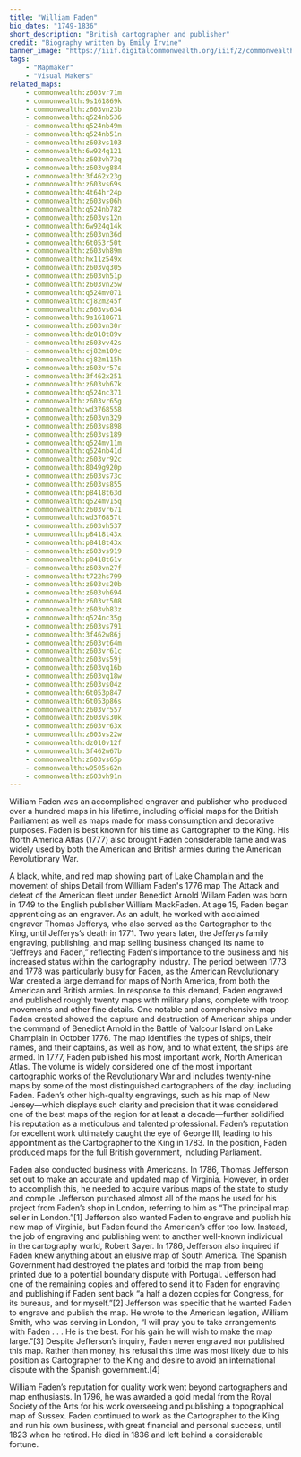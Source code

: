 ```yaml
---
title: "William Faden"
bio_dates: "1749-1836"
short_description: "British cartographer and publisher"
credit: "Biography written by Emily Irvine"
banner_image: "https://iiif.digitalcommonwealth.org/iiif/2/commonwealth:cj82m246q/2154,3799,2134,826/,1200/0/default.jpg"
tags: 
    - "Mapmaker"
    - "Visual Makers"
related_maps:
    - commonwealth:z603vr71m
    - commonwealth:9s161869k
    - commonwealth:z603vn23b
    - commonwealth:q524nb536
    - commonwealth:q524nb49m
    - commonwealth:q524nb51n
    - commonwealth:z603vs103
    - commonwealth:6w924q121
    - commonwealth:z603vh73q
    - commonwealth:z603vg884
    - commonwealth:3f462x23g
    - commonwealth:z603vs69s
    - commonwealth:4t64hr24p
    - commonwealth:z603vs06h
    - commonwealth:q524nb782
    - commonwealth:z603vs12n
    - commonwealth:6w924q14k
    - commonwealth:z603vn36d
    - commonwealth:6t053r50t
    - commonwealth:z603vh89m
    - commonwealth:hx11z549x
    - commonwealth:z603vq305
    - commonwealth:z603vh51p
    - commonwealth:z603vn25w
    - commonwealth:q524mv071
    - commonwealth:cj82m245f
    - commonwealth:z603vs634
    - commonwealth:9s1618671
    - commonwealth:z603vn30r
    - commonwealth:dz010t89v
    - commonwealth:z603vv42s
    - commonwealth:cj82m109c
    - commonwealth:cj82m115h
    - commonwealth:z603vr57s
    - commonwealth:3f462x251
    - commonwealth:z603vh67k
    - commonwealth:q524nc371
    - commonwealth:z603vr65g
    - commonwealth:wd3768558
    - commonwealth:z603vn329
    - commonwealth:z603vs898
    - commonwealth:z603vs189
    - commonwealth:q524mv11m
    - commonwealth:q524nb41d
    - commonwealth:z603vr92c
    - commonwealth:8049g920p
    - commonwealth:z603vs73c
    - commonwealth:z603vs855
    - commonwealth:p8418t63d
    - commonwealth:q524mv15q
    - commonwealth:z603vr671
    - commonwealth:wd376857t
    - commonwealth:z603vh537
    - commonwealth:p8418t43x
    - commonwealth:p8418t43x
    - commonwealth:z603vs919
    - commonwealth:p8418t61v
    - commonwealth:z603vn27f
    - commonwealth:t722hs799
    - commonwealth:z603vs20b
    - commonwealth:z603vh694
    - commonwealth:z603vt508
    - commonwealth:z603vh83z
    - commonwealth:q524nc35g
    - commonwealth:z603vs791
    - commonwealth:3f462w86j
    - commonwealth:z603vt64m
    - commonwealth:z603vr61c
    - commonwealth:z603vs59j
    - commonwealth:z603vq16b
    - commonwealth:z603vq18w
    - commonwealth:z603vs04z
    - commonwealth:6t053p847
    - commonwealth:6t053p86s
    - commonwealth:z603vr557
    - commonwealth:z603vs30k
    - commonwealth:z603vr63x
    - commonwealth:z603vs22w
    - commonwealth:dz010v12f
    - commonwealth:3f462w67b
    - commonwealth:z603vs65p
    - commonwealth:w9505s62n
    - commonwealth:z603vh91n
---
```


William Faden was an accomplished engraver and publisher who produced over a hundred maps in his lifetime, including official maps for the British Parliament as well as maps made for mass consumption and decorative purposes. Faden is best known for his time as Cartographer to the King. His North America Atlas (1777) also brought Faden considerable fame and was widely used by both the American and British armies during the American Revolutionary War.

A black, white, and red map showing part of Lake Champlain and the movement of ships
Detail from William Faden's 1776 map The Attack and defeat of the American fleet under Benedict Arnold
Willam Faden was born in 1749 to the English publisher William MackFaden. At age 15, Faden began apprenticing as an engraver. As an adult, he worked with acclaimed engraver Thomas Jefferys, who also served as the Cartographer to the King, until Jefferys’s death in 1771. Two years later, the Jefferys family engraving, publishing, and map selling business changed its name to “Jeffreys and Faden,” reflecting Faden's importance to the business and his increased status within the cartography industry. The period between 1773 and 1778 was particularly busy for Faden, as the American Revolutionary War created a large demand for maps of North America, from both the American and British armies. In response to this demand, Faden engraved and published roughly twenty maps with military plans, complete with troop movements and other fine details. One notable and comprehensive map Faden created showed the capture and destruction of American ships under the command of Benedict Arnold in the Battle of Valcour Island on Lake Champlain in October 1776. The map identifies the types of ships, their names, and their captains, as well as how, and to what extent, the ships are armed. In 1777, Faden published his most important work, North American Atlas. The volume is widely considered one of the most important cartographic works of the Revolutionary War and includes twenty-nine maps by some of the most distinguished cartographers of the day, including Faden. Faden’s other high-quality engravings, such as his map of New Jersey—which displays such clarity and precision that it was considered one of the best maps of the region for at least a decade—further solidified his reputation as a meticulous and talented professional. Faden’s reputation for excellent work ultimately caught the eye of George III, leading to his appointment as the Cartographer to the King in 1783. In the position, Faden produced maps for the full British government, including Parliament.

Faden also conducted business with Americans. In 1786, Thomas Jefferson set out to make an accurate and updated map of Virginia. However, in order to accomplish this, he needed to acquire various maps of the state to study and compile. Jefferson purchased almost all of the maps he used for his project from Faden’s shop in London, referring to him as “The principal map seller in London.”[1] Jefferson also wanted Faden to engrave and publish his new map of Virginia, but Faden found the American’s offer too low. Instead, the job of engraving and publishing went to another well-known individual in the cartography world, Robert Sayer. In 1786, Jefferson also inquired if Faden knew anything about an elusive map of South America. The Spanish Government had destroyed the plates and forbid the map from being printed due to a potential boundary dispute with Portugal. Jefferson had one of the remaining copies and offered to send it to Faden for engraving and publishing if Faden sent back “a half a dozen copies for Congress, for its bureaus, and for myself.”[2] Jefferson was specific that he wanted Faden to engrave and publish the map. He wrote to the American legation, William Smith, who was serving in London, “I will pray you to take arrangements with Faden . . . He is the best. For his gain he will wish to make the map large.”[3] Despite Jefferson’s inquiry, Faden never engraved nor published this map. Rather than money, his refusal this time was most likely due to his position as Cartographer to the King and desire to avoid an international dispute with the Spanish government.[4]

William Faden’s reputation for quality work went beyond cartographers and map enthusiasts. In 1796, he was awarded a gold medal from the Royal Society of the Arts for his work overseeing and publishing a topographical map of Sussex. Faden continued to work as the Cartographer to the King and run his own business, with great financial and personal success, until 1823 when he retired. He died in 1836 and left behind a considerable fortune.